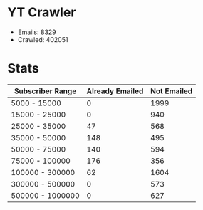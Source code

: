 # YT Crawler
- Emails: 8329
- Crawled: 402051

# Stats
| Subscriber Range  | Already Emailed | Not Emailed |
|-------|-------|-------|
| 5000 - 15000 | 0 | 1999 |
| 15000 - 25000 | 0 | 940 |
| 25000 - 35000 | 47 | 568 |
| 35000 - 50000 | 148 | 495 |
| 50000 - 75000 | 140 | 594 |
| 75000 - 100000 | 176 | 356 |
| 100000 - 300000 | 62 | 1604 |
| 300000 - 500000 | 0 | 573 |
| 500000 - 1000000 | 0 | 627 |
